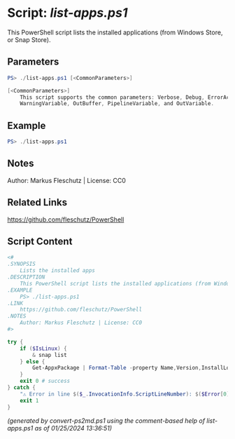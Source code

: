 Script: *list-apps.ps1*
========================

This PowerShell script lists the installed applications (from Windows Store, or Snap Store).

Parameters
----------
```powershell
PS> ./list-apps.ps1 [<CommonParameters>]

[<CommonParameters>]
    This script supports the common parameters: Verbose, Debug, ErrorAction, ErrorVariable, WarningAction, 
    WarningVariable, OutBuffer, PipelineVariable, and OutVariable.
```

Example
-------
```powershell
PS> ./list-apps.ps1

```

Notes
-----
Author: Markus Fleschutz | License: CC0

Related Links
-------------
https://github.com/fleschutz/PowerShell

Script Content
--------------
```powershell
<#
.SYNOPSIS
	Lists the installed apps
.DESCRIPTION
	This PowerShell script lists the installed applications (from Windows Store, or Snap Store).
.EXAMPLE
	PS> ./list-apps.ps1
.LINK
	https://github.com/fleschutz/PowerShell
.NOTES
	Author: Markus Fleschutz | License: CC0
#>

try {
	if ($IsLinux) {
		& snap list
	} else {
		Get-AppxPackage | Format-Table -property Name,Version,InstallLocation,Status -autoSize
	}
	exit 0 # success
} catch {
	"⚠️ Error in line $($_.InvocationInfo.ScriptLineNumber): $($Error[0])"
	exit 1
}
```

*(generated by convert-ps2md.ps1 using the comment-based help of list-apps.ps1 as of 01/25/2024 13:36:51)*

